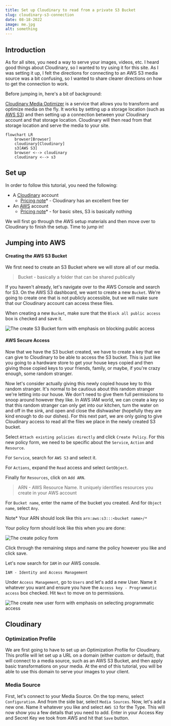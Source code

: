 ```yaml
---
title: Set up Cloudinary to read from a private S3 Bucket
slug: cloudinary-s3-connection
date: 08-18-2022
image: me.jpg
alt: something
---
```


## Introduction

As for all sites, you need a way to serve your images, videos, etc. I heard good things about Cloudinary, so I wanted to try using it for this site. As I was setting it up, I felt the directions for connecting to an AWS S3 media source was a bit confusing, so I wanted to share clearer directions on how to get the connection to work.

Before jumping in, here's a bit of background:

[Cloudinary Media Optimizer](https://cloudinary.com/documentation/media_optimizer) is a service that allows you to transform and optimize media on the fly. It works by setting up a storage location (such as [AWS S3](https://aws.amazon.com/s3/)) and then setting up a connection between your Cloudinary account and that storage location. Cloudinary will then read from that storage location and serve the media to your site.

```mermaid
flowchart LR
    browser[Browser]
    cloudinary[Cloudinary]
    s3[AWS S3]
    browser <--> cloudinary
    cloudinary <--> s3
```

## Set up

In order to follow this tutorial, you need the following:

- A [Cloudinary](https://cloudinary.com/) account
  - [Pricing note](https://cloudinary.com/pricing)\* - Cloudinary has an excellent free tier
- An [AWS](https://aws.amazon.com/) account
  - [Pricing note](https://aws.amazon.com/s3/pricing/)\* - for basic sites, S3 is basically nothing

We will first go through the AWS setup materials and then move over to Cloudinary to finish the setup. Time to jump in!

## Jumping into AWS

#### Creating the AWS S3 Bucket

We first need to create an S3 Bucket where we will store all of our media.

> Bucket - basically a folder that can be shared publically

If you haven't already, let's navigate over to the AWS Console and search for S3. On the AWS S3 dashboard, we want to create a new `Bucket`. We're going to create one that is not publicly accessible, but we will make sure that our Cloudinary account can access these files.

When creating a new `Bucket`, make sure that the `Block all public access` box is checked and save it.

![The create S3 Bucket form with emphasis on blocking public access](https://cedomir.mo.cloudinary.net/images/cloudinary-s3-connection/create-s3-bucket.png?tx=q_auto,f_auto,w_550)

#### AWS Secure Access

Now that we have the S3 bucket created, we have to create a key that we can give to Cloudinary to be able to access the S3 bucket. This is just like you going to a hardware store to get your house keys copied and then giving those copied keys to your friends, family, or maybe, if you're crazy enough, some random stranger.

Now let's consider actually giving this newly copied house key to this random stranger. It's normal to be cautious about this random stranger we're letting into our house. We don't need to give them full permissions to snoop around however they like. In AWS IAM world, we can create a key so that this random stranger can only get into our kitchen, turn the water on and off in the sink, and open and close the dishwasher (hopefully they are kind enough to do our dishes). For this next part, we are only going to give Cloudinary access to read all the files we place in the newly created S3 bucket.

Select `Attach existing policies directly` and click `Create Policy`. For this new policy form, we need to be specific about the `Service`, `Action` and `Resource`.

For `Service`, search for `AWS S3` and select it.

For `Actions`, expand the `Read` access and select `GetObject`.

Finally for `Resources`, click on `Add ARN`.

> ARN - AWS Resource Name. It uniquely identifies resources you create in your AWS account

For `Bucket name`, enter the name of the bucket you created. And for `Object name`, select `Any`.

Note* Your ARN should look like this `arn:aws:s3:::<bucket name>/*`

Your policy form should look like this when you are done:

![The create policy form](https://cedomir.mo.cloudinary.net/images/cloudinary-s3-connection/aws-new-policy.png?tx=q_auto,f_auto,w_350)

Click through the remaining steps and name the policy however you like and click save.

Let's now search for `IAM` in our AWS console.

```
IAM - Identity and Access Management
```

Under `Access Management`, go to `Users` and let's add a new User. Name it whatever you want and ensure you have the `Access key - Programmatic access` box checked. Hit `Next` to move on to permissions.

![The create new user form with emphasis on selecting programmatic access](https://cedomir.mo.cloudinary.net/images/cloudinary-s3-connection/new-aws-user.png?tx=q_auto,f_auto,w_350)

## Cloudinary

### Optimization Profile

We are first going to have to set up an Optimization Profile for Cloudinary. This profile will let set up a URL on a domain (either custom or default), that will connect to a media source, such as an AWS S3 Bucket, and then apply basic transformations on your media. At the end of this tutorial, you will be able to use this domain to serve your images to your client.

### Media Source

First, let's connect to your Media Source. On the top menu, select `Configuration`. And from the side bar, select `Media Sources`. Now, let's add a new one. Name it whatever you like and select `AWS S3` for the Type. This will now show you a few details that you need to add. Enter in your Access Key and Secret Key we took from AWS and hit that `Save` button.
